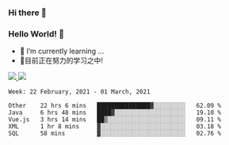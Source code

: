### Hi there 👋
### Hello World! 🙌

- 🌱 I’m currently learning ...
- 📖目前正在努力的学习之中!

<a href="https://github.com/anuraghazra/github-readme-stats">
  <img src="https://github-readme-stats.vercel.app/api?username=keyboardWithDream&show_icons=true&repo=github-readme-stats" />
</a>
<a href="https://github.com/anuraghazra/convoychat">
  <img src="https://github-readme-stats.vercel.app/api/top-langs/?username=keyboardWithDream&layout=compact&repo=convoychat" />
</a>



<!--START_SECTION:waka-->
```text
Week: 22 February, 2021 - 01 March, 2021

Other    22 hrs 6 mins   ███████████████▓░░░░░░░░░   62.09 % 
Java     6 hrs 48 mins   ████▓░░░░░░░░░░░░░░░░░░░░   19.10 % 
Vue.js   3 hrs 14 mins   ██▒░░░░░░░░░░░░░░░░░░░░░░   09.11 % 
XML      1 hr 8 mins     ▓░░░░░░░░░░░░░░░░░░░░░░░░   03.18 % 
SQL      58 mins         ▓░░░░░░░░░░░░░░░░░░░░░░░░   02.76 % 
```
<!--END_SECTION:waka-->
